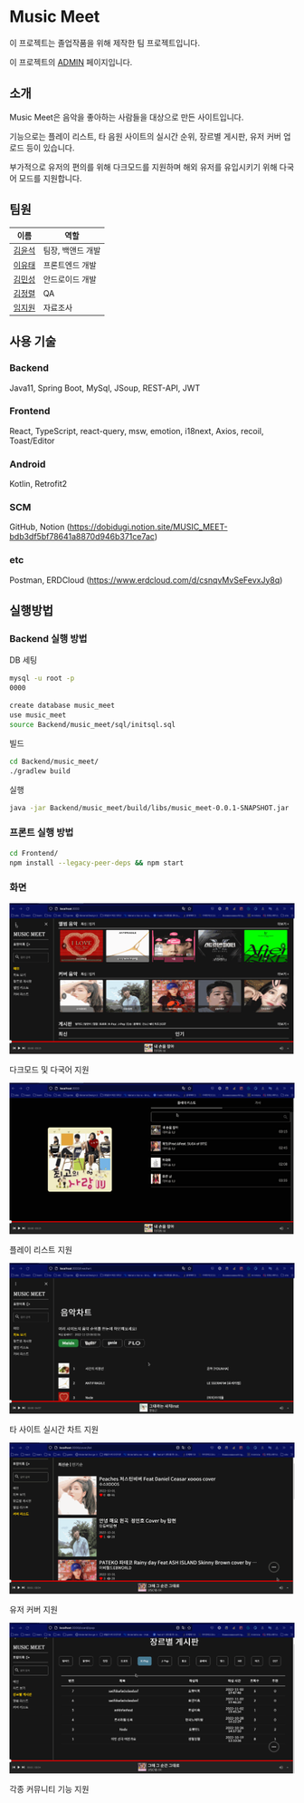 # Music Meet

이 프로젝트는 졸업작품을 위해 제작한 팀 프로젝트입니다.

이 프로젝트의 [ADMIN](https://github.com/MUSIC-MEET/admin) 페이지입니다.

## 소개

Music Meet은 음악을 좋아하는 사람들을 대상으로 만든 사이트입니다.

기능으로는 플레이 리스트, 타 음원 사이트의 실시간 순위, 장르별 게시판, 유저 커버 업로드 등이 있습니다.

부가적으로 유저의 편의를 위해 다크모드를 지원하며 해외 유저를 유입시키기 위해 다국어 모드를 지원합니다.

## 팀원
| 이름 | 역할 |
|------|---|
| [김윤석](https://github.com/ycs-202007055)| 팀장, 백앤드 개발|
|[이유태](https://github.com/dobidugi)| 프론트엔드 개발|
|[김민성](https://github.com/ycs-201607083)| 안드로이드 개발|
|[김정렬](https://github.com/kimjungryul)| QA |
|[임지원](#)| 자료조사 |
## 사용 기술

### Backend

Java11, Spring Boot, MySql, JSoup, REST-API, JWT

### Frontend

React, TypeScript, react-query, msw, emotion, i18next, Axios, recoil, Toast/Editor

### Android

Kotlin, Retrofit2

### SCM

GitHub, Notion (https://dobidugi.notion.site/MUSIC_MEET-bdb3df5bf78641a8870d946b371ce7ac)

### etc

Postman, ERDCloud (https://www.erdcloud.com/d/csnqvMvSeFevxJy8q)

## 실행방법

### Backend 실행 방법

DB 세팅

```bash
mysql -u root -p
0000
```

```bash
create database music_meet
use music_meet
source Backend/music_meet/sql/initsql.sql
```

빌드

```bash
cd Backend/music_meet/
./gradlew build
```

실행

```bash
java -jar Backend/music_meet/build/libs/music_meet-0.0.1-SNAPSHOT.jar
```

### 프론트 실행 방법

```bash
cd Frontend/
npm install --legacy-peer-deps && npm start
```

### 화면 

![img1](./resource/gif1.gif)

다크모드 및 다국어 지원


![img1](./resource/gif2.gif)

플레이 리스트 지원


![img1](./resource/gif3.gif)

타 사이트 실시간 차트 지원


![img1](./resource/gif4.gif)

유저 커버 지원 


![img1](./resource/gif5.gif)

각종 커뮤니티 기능 지원
